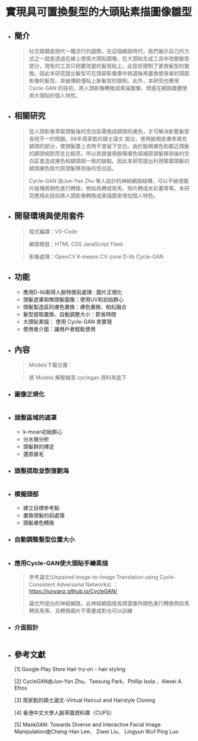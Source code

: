 # 實現具可置換髮型的大頭貼素描圖像雛型
- ## 簡介
  > 社交媒體是現代一種流行的趨勢。在這個網路時代，我們展示自己的方式之一就是透過在線上使用大頭貼圖像。在大頭貼生成工具中改變髮型部分，現有的工具只把要改變的髮型貼上，此技術限制了更換髮型的變換。因此本研究提出髮型可在頭部影像庫中挑選後再置換使用者的頭部影像的髮型。突破傳統僅貼上新髮型的限制。此外，本研究也應用Cycle-GAN 的技術，將人頭影像轉換成素描圖像，增進在網路媒體使用大頭貼的個人特性。
- ## 相關研究
  > 從人頭影像萃取頭髮後的空白區需換成額頭的膚色，才可解決新舊髮型長短不一的問題。98年周家凱的碩士論文 提出，使用臉頰皮膚來填充額頭的部分，使頭髮蓋上去時不會留下空白。由於臉頰膚色和鄰近頭髮的額頭相對而言比較亮，所以若直接用臉頰膚色填補原頭髮移除後的空白區會造成膚色和額頭部一致的缺點。因此本研究提出利用緊鄰頭髮的額頭膚色取代原頭髮移除後的空白區。
  > 
  > Cycle-GAN 由Jun-Yan Zhu 等人設計的神經網路結構，可以不破壞圖片結構將顏色進行轉換，例如馬轉成斑馬、照片轉成水彩畫等等。本研究應用此技術將人頭影像轉換成素描圖來增加個人特色。

- ## 開發環境與使用套件
  > 程式編譯：VS-Code
  >
  > 網頁開發：HTML CSS JavaScript Flask
  >
  > 影像處理：OpenCV K-means CV-zone D-lib Cycle-GAN
- ## 功能
  - 應用D-lib取得人臉特徵前處理 : 圖片正規化
  - 頭髮遮罩和無頭髮圖像：使用UV和初始群心
  - 頭髮製造區的膚色置換：膚色置換、柏松融合
  - 髮型提取置換、自動調整大小：節省時間
  - 大頭貼素描： 使用 Cycle-GAN 來實現
  - 使用者介面：讓用戶者輕鬆使用
- ## 內容
  > Models下載位置：
  >
  > 將 Models 解壓縮至 cyclegan 資料夾底下
- ### 圖像正規化
```
```
- ### 頭髮區域的遮罩
  - k-mean初始群心
  - 分水嶺分析
  - 頭髮群的擇定
  - 還原眉毛

- ### 頭髮提取並恢復劉海
```
```
- ### 模擬頭部
  - 建立目標參考點
  - 置換頭髮的前處理
  - 頭髮膚色轉換

- ### 自動調整髮型位置大小
```
```
- ### 應用Cycle-GAN使大頭貼手繪素描
  > 參考論文(Unpaired Image-to-Image Translation using Cycle-Consistent Adversarial Networks) ：https://junyanz.github.io/CycleGAN/
  > 
  > 論文所提出的神經網路，此神經網路擅長將圖像外顏色進行轉換例如馬轉斑馬等，且轉換圖片不需要成對也可以訓練

- ### 介面設計
```
```
- ## 參考文獻
  [1]	Google Play Store Hair try-on - hair styling

  [2]	CycleGAN由Jun-Yan Zhu、Taesung Park、Phillip Isola 、Alexei A. Efros

  [3]	周家凱的碩士論文-Virtual Haircut and Hairstyle Cloning

  [4]	香港中文大學人臉草圖資料庫（CUFS）

  [5]	MaskGAN: Towards Diverse and Interactive Facial Image Manipulation由Cheng-Han Lee、 Ziwei Liu、 Lingyun Wu1 Ping Luo
